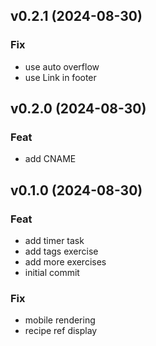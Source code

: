 ## v0.2.1 (2024-08-30)

### Fix

- use auto overflow
- use Link in footer

## v0.2.0 (2024-08-30)

### Feat

- add CNAME

## v0.1.0 (2024-08-30)

### Feat

- add timer task
- add tags exercise
- add more exercises
- initial commit

### Fix

- mobile rendering
- recipe ref display
